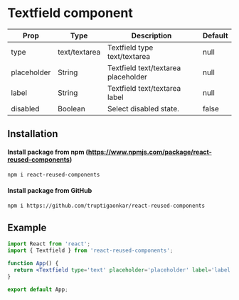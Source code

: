 # Textfield component

| Prop        | Type          | Description                         | Default |
| ----------- | ------------- | ----------------------------------- | ------- |
| type        | text/textarea | Textfield type text/textarea        | null    |
| placeholder | String        | Textfield text/textarea placeholder | null    |
| label       | String        | Textfield text/textarea label       | null    |
| disabled    | Boolean       | Select disabled state.              | false   |

## Installation

#### Install package from npm (https://www.npmjs.com/package/react-reused-components)

```sh
npm i react-reused-components
```

#### Install package from GitHub

```sh
npm i https://github.com/truptigaonkar/react-reused-components
```

## Example

```jsx
import React from 'react';
import { Textfield } from 'react-reused-components';

function App() {
  return <Textfield type='text' placeholder='placeholder' label='label' />;
}

export default App;
```
